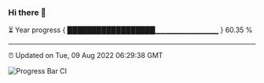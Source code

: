 ### Hi there 👋

⏳ Year progress { ██████████████████▁▁▁▁▁▁▁▁▁▁▁▁ } 60.35 %

---

⏰ Updated on Tue, 09 Aug 2022 06:29:38 GMT

![Progress Bar CI](https://github.com/ZhaoGui/ZhaoGui/workflows/Progress%20Bar%20CI/badge.svg)
